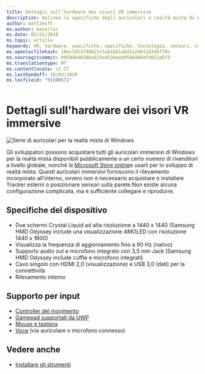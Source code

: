 ```yaml
---
title: Dettagli sull'hardware dei visori VR immersive
description: Delinea le specifiche degli auricolari a realtà mista di Windows, distribuendo VR con rilevamento interno (nessuna configurazione esterna necessaria).
author: mattzmsft
ms.author: mazeller
ms.date: 03/21/2018
ms.topic: article
keywords: VR, hardware, specifiche, specifiche, tecnologia, sensori, ottica, visualizzazione
ms.openlocfilehash: 10ec3d53f46815c5ab1b61a6d2a2e011d3d6f70c
ms.sourcegitcommit: 09599b4034be825e4536eeb9566968afd021d5f3
ms.translationtype: MT
ms.contentlocale: it-IT
ms.lasthandoff: 10/03/2020
ms.locfileid: "91690572"
---
```

# <a name="immersive-headset-hardware-details"></a>Dettagli sull'hardware dei visori VR immersive

![Serie di auricolari per la realtà mista di Windows](images/MR-headsets.png)

Gli sviluppatori possono acquistare tutti gli auricolari immersivi di Windows per la realtà mista disponibili pubblicamente a un certo numero di rivenditori a livello globale, nonché la [Microsoft Store online](https://www.microsoft.com/store/collections/VRandMixedrealityheadsets)e usarli per lo sviluppo di realtà mista. Questi auricolari immersivi forniscono il rilevamento incorporato all'interno, ovvero non è necessario acquistare o installare Tracker esterni o posizionare sensori sulla parete.Non esiste alcuna configurazione complicata, ma è sufficiente collegare e riprodurre.

## <a name="device-specifications"></a>Specifiche del dispositivo
* Due schermi Crystal Liquid ad alta risoluzione a 1440 x 1440 (Samsung HMD Odyssey include una visualizzazione AMOLED con risoluzione 1440 x 1600)
* Visualizza la frequenza di aggiornamento fino a 90 Hz (nativo)
* Supporto audio out e microfono integrato con 3,5 mm Jack (Samsung HMD Odyssey include cuffie e microfono integrati)
* Cavo singolo con HDMI 2,0 (visualizzazione) e USB 3,0 (dati) per la connettività
* Rilevamento interno

## <a name="input-support"></a>Supporto per input
* [Controller del movimento](../design/motion-controllers.md)
* [Gamepad supportati da UWP](hardware-accessories.md)
* [Mouse e tastiera](hardware-accessories.md)
* [Voce](../design/voice-input.md) (via auricolare o microfono connesso)

## <a name="see-also"></a>Vedere anche
* [Installare gli strumenti](../develop/install-the-tools.md)
